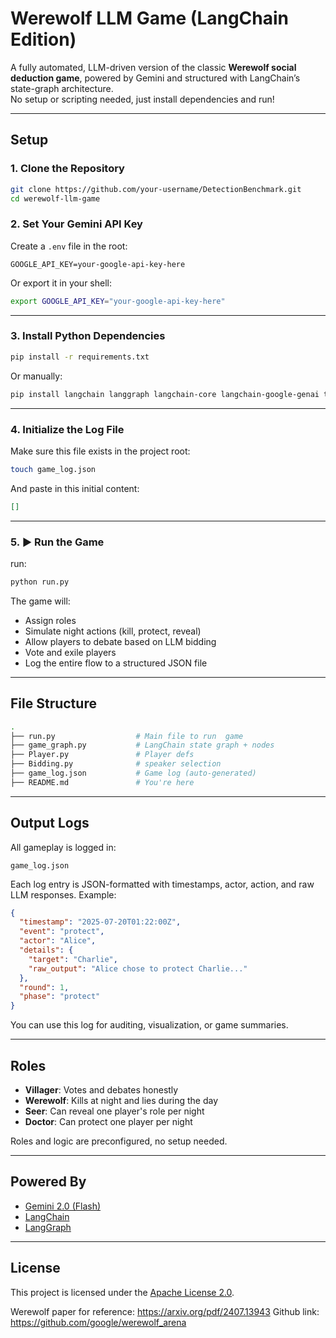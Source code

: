# Werewolf LLM Game (LangChain Edition)

A fully automated, LLM-driven version of the classic **Werewolf social deduction game**, powered by Gemini and structured with LangChain’s state-graph architecture.  
No setup or scripting needed, just install dependencies and run!

---

## Setup

### 1. Clone the Repository

```bash
git clone https://github.com/your-username/DetectionBenchmark.git
cd werewolf-llm-game
```

### 2. Set Your Gemini API Key

Create a `.env` file in the root:

```env
GOOGLE_API_KEY=your-google-api-key-here
```

Or export it in your shell:

```bash
export GOOGLE_API_KEY="your-google-api-key-here"
```

---

### 3. Install Python Dependencies

```bash
pip install -r requirements.txt
```

Or manually:

```bash
pip install langchain langgraph langchain-core langchain-google-genai tqdm pydantic
```

---

### 4. Initialize the Log File

Make sure this file exists in the project root:

```bash
touch game_log.json
```

And paste in this initial content:

```json
[]
```

---

### 5. ▶️ Run the Game

run:

```bash
python run.py
```

The game will:
- Assign roles
- Simulate night actions (kill, protect, reveal)
- Allow players to debate based on LLM bidding
- Vote and exile players
- Log the entire flow to a structured JSON file

---

## File Structure

```bash
.
├── run.py                  # Main file to run  game
├── game_graph.py           # LangChain state graph + nodes
├── Player.py               # Player defs
├── Bidding.py              # speaker selection
├── game_log.json           # Game log (auto-generated)
├── README.md               # You're here
```

---

## Output Logs

All gameplay is logged in:

```
game_log.json
```

Each log entry is JSON-formatted with timestamps, actor, action, and raw LLM responses. Example:
```json
{
  "timestamp": "2025-07-20T01:22:00Z",
  "event": "protect",
  "actor": "Alice",
  "details": {
    "target": "Charlie",
    "raw_output": "Alice chose to protect Charlie..."
  },
  "round": 1,
  "phase": "protect"
}
```

You can use this log for auditing, visualization, or game summaries.

---

## Roles 

- **Villager**: Votes and debates honestly
- **Werewolf**: Kills at night and lies during the day
- **Seer**: Can reveal one player's role per night
- **Doctor**: Can protect one player per night

Roles and logic are preconfigured, no setup needed.

---

## Powered By

- [Gemini 2.0 (Flash)](https://ai.google.dev/)
- [LangChain](https://www.langchain.com/)
- [LangGraph](https://github.com/langchain-ai/langgraph)

---

## License

This project is licensed under the [Apache License 2.0](http://www.apache.org/licenses/LICENSE-2.0).


Werewolf paper for reference: 
https://arxiv.org/pdf/2407.13943
Github link: https://github.com/google/werewolf_arena
